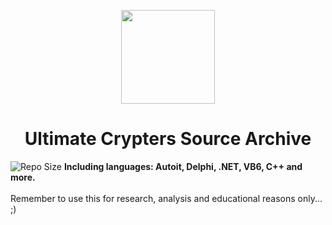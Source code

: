 
<p align="center">
  <img width="150" height="150" src="https://user-images.githubusercontent.com/127018596/229861568-5b61c8c4-157f-42af-9b23-bd8684437def.png">
</p>

<h1 align="center">Ultimate Crypters Source Archive</h1>
<img src=https://img.shields.io/github/repo-size/ChimesOfDestruction/Crypters-Source-Collection alt="Repo Size"> 
<b align="center">Including languages: Autoit, Delphi, .NET, VB6, C++ and more.</b>  
<br>
<br>
Remember to use this for research, analysis and educational reasons only... ;)

